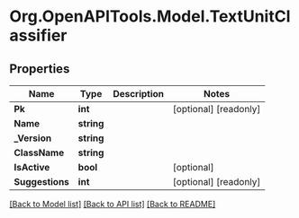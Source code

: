 
# Org.OpenAPITools.Model.TextUnitClassifier

## Properties

Name | Type | Description | Notes
------------ | ------------- | ------------- | -------------
**Pk** | **int** |  | [optional] [readonly] 
**Name** | **string** |  | 
**_Version** | **string** |  | 
**ClassName** | **string** |  | 
**IsActive** | **bool** |  | [optional] 
**Suggestions** | **int** |  | [optional] [readonly] 

[[Back to Model list]](../README.md#documentation-for-models)
[[Back to API list]](../README.md#documentation-for-api-endpoints)
[[Back to README]](../README.md)

